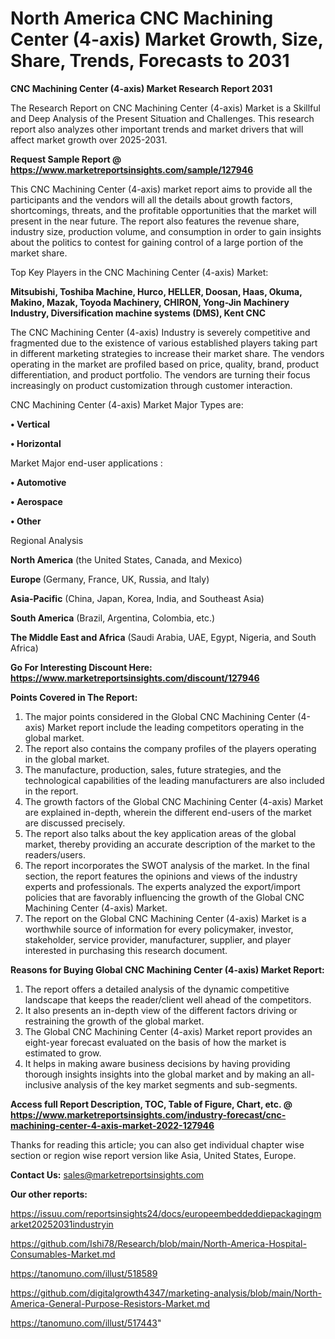 # North America CNC Machining Center (4-axis) Market Growth, Size, Share, Trends, Forecasts to 2031

<strong>CNC Machining Center (4-axis) Market Research Report 2031</strong>

The Research Report on CNC Machining Center (4-axis) Market is a Skillful and Deep Analysis of the Present Situation and Challenges. This research report also analyzes other important trends and market drivers that will affect market growth over 2025-2031.

<strong>Request Sample Report @ <a href=https://www.marketreportsinsights.com/sample/127946>https://www.marketreportsinsights.com/sample/127946</a></strong>

This CNC Machining Center (4-axis) market report aims to provide all the participants and the vendors will all the details about growth factors, shortcomings, threats, and the profitable opportunities that the market will present in the near future. The report also features the revenue share, industry size, production volume, and consumption in order to gain insights about the politics to contest for gaining control of a large portion of the market share.

Top Key Players in the CNC Machining Center (4-axis) Market:

<strong>Mitsubishi, Toshiba Machine, Hurco, HELLER, Doosan, Haas, Okuma, Makino, Mazak, Toyoda Machinery, CHIRON, Yong-Jin Machinery Industry, Diversification machine systems (DMS), Kent CNC</strong>

The CNC Machining Center (4-axis) Industry is severely competitive and fragmented due to the existence of various established players taking part in different marketing strategies to increase their market share. The vendors operating in the market are profiled based on price, quality, brand, product differentiation, and product portfolio. The vendors are turning their focus increasingly on product customization through customer interaction.

CNC Machining Center (4-axis) Market Major Types are:

<strong>• Vertical

• Horizontal</strong>

Market Major end-user applications :

<strong>• Automotive

• Aerospace

• Other</strong>

Regional Analysis

</u><strong><b>North America</b></strong> (the United States, Canada, and Mexico)

<strong><b>Europe </b></strong>(Germany, France, UK, Russia, and Italy)

<strong><b>Asia-Pacific</b></strong> (China, Japan, Korea, India, and Southeast Asia)

<strong><b>South America</b></strong> (Brazil, Argentina, Colombia, etc.)

<strong><b>The Middle East and Africa</b></strong> (Saudi Arabia, UAE, Egypt, Nigeria, and South Africa)

<strong>Go For Interesting Discount Here: <a href=https://www.marketreportsinsights.com/discount/127946>https://www.marketreportsinsights.com/discount/127946</a></strong>

<strong>Points Covered in The Report:</strong>
<ol>
  <li>The major points considered in the Global CNC Machining Center (4-axis) Market report include the leading competitors operating in the global market.</li>
  <li>The report also contains the company profiles of the players operating in the global market.</li>
  <li>The manufacture, production, sales, future strategies, and the technological capabilities of the leading manufacturers are also included in the report.</li>
  <li>The growth factors of the Global CNC Machining Center (4-axis) Market are explained in-depth, wherein the different end-users of the market are discussed precisely.</li>
  <li>The report also talks about the key application areas of the global market, thereby providing an accurate description of the market to the readers/users.</li>
  <li>The report incorporates the SWOT analysis of the market. In the final section, the report features the opinions and views of the industry experts and professionals. The experts analyzed the export/import policies that are favorably influencing the growth of the Global CNC Machining Center (4-axis) Market.</li>
  <li>The report on the Global CNC Machining Center (4-axis) Market is a worthwhile source of information for every policymaker, investor, stakeholder, service provider, manufacturer, supplier, and player interested in purchasing this research document.</li>
</ol>
<strong>Reasons for Buying Global CNC Machining Center (4-axis) Market Report:</strong>

<ol>
  <li>The report offers a detailed analysis of the dynamic competitive landscape that keeps the reader/client well ahead of the competitors.</li>
  <li>It also presents an in-depth view of the different factors driving or restraining the growth of the global market.</li>
  <li>The Global CNC Machining Center (4-axis) Market report provides an eight-year forecast evaluated on the basis of how the market is estimated to grow.</li>
  <li>It helps in making aware business decisions by having providing thorough insights insights into the global market and by making an all-inclusive analysis of the key market segments and sub-segments.</li>
</ol>
<strong>Access full Report Description, TOC, Table of Figure, Chart, etc. @ <a href=https://www.marketreportsinsights.com/industry-forecast/cnc-machining-center-4-axis-market-2022-127946>https://www.marketreportsinsights.com/industry-forecast/cnc-machining-center-4-axis-market-2022-127946</a></strong>


Thanks for reading this article; you can also get individual chapter wise section or region wise report version like Asia, United States, Europe.

<strong>Contact Us:</strong>
sales@marketreportsinsights.com

<strong>Our other reports:</strong>

<a href=https://issuu.com/reportsinsights24/docs/europeembeddeddiepackagingmarket20252031industryin>https://issuu.com/reportsinsights24/docs/europeembeddeddiepackagingmarket20252031industryin</a>

<a href=https://github.com/Ishi78/Research/blob/main/North-America-Hospital-Consumables-Market.md>https://github.com/Ishi78/Research/blob/main/North-America-Hospital-Consumables-Market.md</a>

<a href=https://tanomuno.com/illust/518589>https://tanomuno.com/illust/518589</a>

<a href=https://github.com/digitalgrowth4347/marketing-analysis/blob/main/North-America-General-Purpose-Resistors-Market.md>https://github.com/digitalgrowth4347/marketing-analysis/blob/main/North-America-General-Purpose-Resistors-Market.md</a>

<a href=https://tanomuno.com/illust/517443>https://tanomuno.com/illust/517443</a>"
